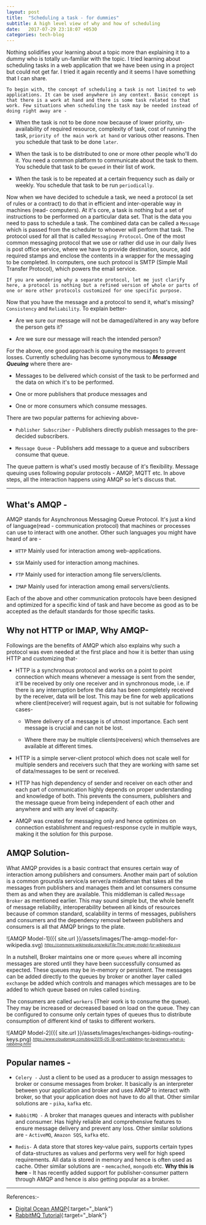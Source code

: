 ```yaml
---
layout: post
title:  "Scheduling a task - for dummies"
subtitle: A high level view of why and how of scheduling
date:   2017-07-29 23:18:07 +0530
categories: tech-blog
---
```

Nothing solidifies your learning about a topic more than explaining it to a dummy who is totally un-familiar with the topic. I tried learning about scheduling tasks in a web application that we have been using in a project but could not get far. I tried it again recently and it seems I have something that I can share.

`To begin with, the concept of scheduling a task is not limited to web applications. It can be used anywhere in any context. Basic concept is that there is a work at hand and there is some task related to that work. Few situations when scheduling the task may be needed instead of doing right away are -`
* When the task is not to be done now because of lower priority, un-availability of required resource, complexity of task, cost of running the task, ```priority of the main work at hand``` or various other reasons. Then you schedule that task to be done ```later```.

* When the task is to be distributed to one or more other people who'll do it. You need a common platform to communicate about the task to them. You schedule that task to be ```queued``` in their list of work.

* When the task is to be repeated at a certain frequency such as daily or weekly. You schedule that task to be run ```periodically```.

Now when we have decided to schedule a task, we need a protocol (a set of rules or a contract) to do that in efficient and inter-operable way in machines (read- computers). At it's core, a task is nothing but a set of instructions to be performed on a particular data set. That is the data you need to pass to schedule a task. The combined data can be called a `Message` which is passed from the scheduler to whoever will perform that task. The protocol used for all that is called `Messaging Protocol`. One of the most common messaging protocol that we use or rather did use in our daily lives is post office service, where we have to provide destination, source, add required stamps and enclose the contents in a wrapper for the messaging to be completed. In computers, one such protocol is SMTP (Simple Mail Transfer Protocol), which powers the email service.

``If you are wondering why a separate protocol, let me just clarify here, a protocol is nothing but a refined version of whole or parts of one or more other protocols customized for one specific purpose.``

Now that you have the message and a protocol to send it, what's missing? `Consistency` and `Reliability`. To explain better-
* Are we sure our message will not be damaged/altered in any way before the person gets it?

* Are we sure our message will reach the intended person?

For the above, one good approach is queuing the messages to prevent losses. Currently scheduling has become synonymous to __*Message Queuing*__ where there are-
* Messages to be delivered which consist of the task to be performed and the data on which it's to be performed.

* One or more publishers that produce messages and

* One or more consumers which consume messages.

There are two popular patterns for achieving above-

* ```Publisher Subscriber``` - Publishers directly publish messages to the pre-decided subscribers.

* ```Message Queue``` - Publishers add message to a queue and subscribers consume that queue.

The queue pattern is what's used mostly because of it's flexibility. Message queuing uses following popular protocols - AMQP, MQTT etc. In above steps, all the interaction happens using AMQP so let's discuss that.

---

What's AMQP -
---
AMQP stands for Asynchronous Messaging Queue Protocol. It's just a kind of language(read - communication protocol) that machines or processes can use to interact with one another. Other such languages you might have heard of are -
* ```HTTP``` Mainly used for interaction among web-applications.

* ```SSH``` Mainly used for interaction among machines.

* ```FTP``` Mainly used for interaction among file servers/clients.

* ```IMAP``` Mainly used for interaction among email servers/clients.

Each of the above and other communication protocols have been designed and optimized for a specific kind of task and have become as good as to be accepted as the default standards for those specific tasks.


Why not HTTP or IMAP, Why AMQP-
---
Followings are the benefits of AMQP which also explains why such a protocol was even needed at the first place and how it is better than using HTTP and customizing that-
* HTTP is a synchronous protocol and works on a point to point connection which means whenever a message is sent from the sender, it'll be received by only one receiver and in synchronous mode, i.e. if there is any interruption before the data has been completely received by the receiver, data will be lost. This may be fine for web applications where client(receiver) will request again, but is not suitable for following cases-

  * Where delivery of a message is of utmost importance. Each sent message is crucial and can not be lost.

  * Where there may be multiple clients(receivers) which themselves are available at different times.

* HTTP is a simple server-client protocol which does not scale well for multiple senders and receivers such that they are working with same set of data/messages to be sent or received.

* HTTP has high dependency of sender and receiver on each other and each part of communication highly depends on proper understanding and knowledge of both. This prevents the consumers, publishers and the message queue from being independent of each other and anywhere and with any level of capacity.

* AMQP was created for messaging only and hence optimizes on connection establishment and request-response cycle in multiple ways, making it the solution for this purpose.

AMQP Solution-
---
What AMQP provides is a basic contract that ensures certain way of interaction among publishers and consumers. Another main part of solution is a common ground/a service/a server/a middleman that takes all the messages from publishers and manages them and let consumers consume them as and when they are available. This middleman is called ```Message Broker``` as mentioned earlier. This may sound simple but, the whole benefit of message reliability, interoperability between all kinds of resources because of common standard, scalability in terms of messages, publishers and consumers and the dependency removal between publishers and consumers is all that AMQP brings to the plate.

![AMQP Model-1]({{ site.url }}/assets/images/The-amqp-model-for-wikipedia.svg)
*<sub><sup>https://commons.wikimedia.org/wiki/File:The-amqp-model-for-wikipedia.svg</sup></sub>*

In a nutshell, Broker maintains one or more ```queues``` where all incoming messages are stored until they have been successfully consumed as expected. These queues may be in-memory or persistent. The messages can be added directly to the queues by broker or another layer called ```exchange``` be added which controls and manages which messages are to be added to which queue based on rules called ```binding```.

The consumers are called ```workers``` (Their work is to consume the queue). They may be increased or decreased based on load on the queue. They can be configured to consume only certain types of queues thus to distribute consumption of different kind of tasks to different workers.

![AMQP Model-2]({{ site.url }}/assets/images/exchanges-bidings-routing-keys.png)
*<sub><sup>https://www.cloudamqp.com/blog/2015-05-18-part1-rabbitmq-for-beginners-what-is-rabbitmq.html</sup></sub>*


Popular names -
---

* ```Celery -``` Just a client to be used as a producer to assign messages to broker or consume messages from broker. It basically is an interpreter between your application and broker and uses AMQP to interact with broker, so that your application does not have to do all that. Other similar solutions are - ```pika```, ```kafka``` etc.

* ```RabbitMQ -``` A broker that manages queues and interacts with publisher and consumer. Has highly reliable and comprehensive features to ensure message delivery and prevent any loss. Other similar solutions are - ```ActiveMQ```, ```Amazon SQS```, ```kafka``` etc.

* ```Redis-``` A data store that stores key-value pairs, supports certain types of data-structures as values and performs very well for high speed requirements. All data is stored in memory and hence is often used as cache. Other similar solutions are - ```memcached```, ```mongodb``` etc. __Why this is here__ - It has recently added support for publisher-consumer pattern through AMQP and hence is also getting popular as a broker.


---
References:-
* [Digital Ocean AMQP](https://www.digitalocean.com/community/tutorials/an-advanced-message-queuing-protocol-amqp-walkthrough){:target="_blank"}
* [RabbitMQ Tutorial](https://www.rabbitmq.com/tutorials/tutorial-one-python.html){:target="_blank"}
